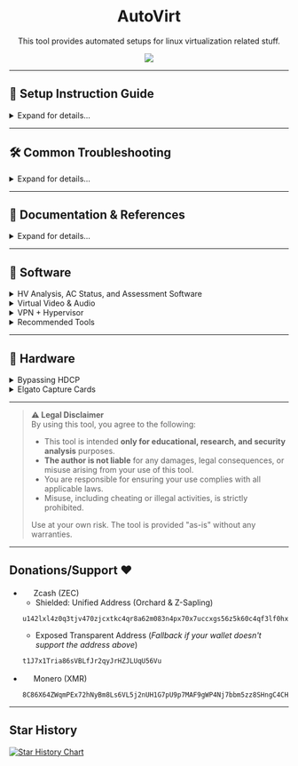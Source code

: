 <div align="center">

# AutoVirt

This tool provides automated setups for linux virtualization related stuff.

[![](https://dcbadge.limes.pink/api/server/https://discord.gg/kW8ZtQy6xU)](https://discord.gg/kW8ZtQy6xU)

</div>

---



## 📖 Setup Instruction Guide

<details>
<summary>Expand for details...</summary>

```
# 1. Clone into the repository
git clone --single-branch --depth=1 https://github.com/Scrut1ny/Hypervisor-Phantom

# 2. CD into the repository
cd Hypervisor-Phantom/Hypervisor-Phantom/

# 3. Set executable permissions
chmod -R +x *

# 4. Run the script
sudo ./Auto-Hypervisor.sh
```

</details>



---




## 🛠️ Common Troubleshooting

<details>
<summary>Expand for details...</summary>

- Windows 11 BSOD - USBXHCI.sys
  - Switch from USB3 to USB2 in VMM/XML

- Windows 10/11 w/Secure Boot BSOD after 5-30 mins from boot
  - Increase pagefile size inside Windows

- Dumping host's SMBIOS for QEMU passthrough
  - First try:
  ```
  sudo cat /sys/firmware/dmi/tables/{smbios_entry_point,DMI} > smbios.bin
  ```
  - Then try (if QEMU doesn't accept):
  ```
  sudo cat /sys/firmware/dmi/tables/DMI > smbios.bin
  ```

</details>



---




## 📝 Documentation & References

<details>
<summary>Expand for details...</summary>

- **Official**
  - [QEMU’s documentation](https://www.qemu.org/docs/master/)
    - [Man Page (Args)](https://www.qemu.org/docs/master/system/qemu-manpage.html)
    - [Hyper-V Enlightenments](https://www.qemu.org/docs/master/system/i386/hyperv.html)
  - [KVM for x86 systems (Linux Kernel)](https://www.kernel.org/doc/html/next/virt/kvm/x86/index.html)
  - [Domain XML format](https://libvirt.org/formatdomain.html)
  - [ACPI System Management Bus Interface Specification - HTML](https://uefi.org/specs/ACPI/6.6/13_System_Mgmt_Bus_Interface_Specification.html) - [PDF Version](https://uefi.org/sites/default/files/resources/ACPI_Spec_6.6.pdf)
  - [SMBIOS Reference Specification - PDF](https://www.dmtf.org/sites/default/files/standards/documents/DSP0134_3.9.0.pdf)
  - [PCILookup](https://www.pcilookup.com/)
- **General**
  - [https://evasions.checkpoint.com/](https://evasions.checkpoint.com/)
  - [https://r0ttenbeef.github.io/](https://r0ttenbeef.github.io/Deploy-Hidden-Virtual-Machine-For-VMProtections-Evasion-And-Dynamic-Analysis/)
  - [https://secret.club/](https://secret.club/)
    - [how-anti-cheats-detect-system-emulation.html](https://secret.club/2020/04/13/how-anti-cheats-detect-system-emulation.html)
    - [battleye-hypervisor-detection.html](https://secret.club/2020/01/12/battleye-hypervisor-detection.html)
- **Reddit**
  - [spoof_and_make_your_vm_undetectable_no_more](https://www.reddit.com/r/VFIO/comments/i071qx/spoof_and_make_your_vm_undetectable_no_more/)
  - [be_is_banning_kvm_on_r6](https://www.reddit.com/r/VFIO/comments/hts1o1/be_is_banning_kvm_on_r6/)
- **Unknowncheats**
  - [418885-kvm-detection-fixes.html](https://www.unknowncheats.me/forum/escape-from-tarkov/418885-kvm-detection-fixes.html) 
- **Git Repos**
  - [pve-patch](https://github.com/Distance10086/pve-patch)
  - [pve-anti-detection](https://github.com/lixiaoliu666/pve-anti-detection)
  - [proxmox-ve-anti-detection](https://github.com/zhaodice/proxmox-ve-anti-detection)
  - [kvm-hidden](https://gitlab.com/DonnerPartyOf1/kvm-hidden)
  - [KVM-Spoofing](https://github.com/A1exxander/KVM-Spoofing)
  - [linux-5.15-hardened-kvm-svm-qemu-win10](https://alt.deliktas.de/git/adeliktas/linux-5.15-hardened-kvm-svm-qemu-win10)
  - [sGPUpt](https://github.com/MaxxRK/sGPUpt)
  - [gpupt](https://github.com/pragmagrid/gpupt)
- **VirtualBox**
  - [VirtualBox RDTSC Fix](https://www.reddit.com/r/virtualbox/comments/g6ky8a/disabling_vm_exit_for_rdtsc_access/)
  - [https://forums.virtualbox.org/viewtopic.php?t=78859](https://forums.virtualbox.org/viewtopic.php?t=78859)
  - [https://forums.virtualbox.org/viewtopic.php?t=81600](https://forums.virtualbox.org/viewtopic.php?t=81600)
  - [https://superuser.com/questions/625648/virtualbox-how-to-force-a-specific-cpu-to-the-guest](https://superuser.com/questions/625648/virtualbox-how-to-force-a-specific-cpu-to-the-guest)
  - [https://berhanbingol.medium.com/virtualbox-detection-anti-detection-30614691f108](https://berhanbingol.medium.com/virtualbox-detection-anti-detection-30614691f108)
  - [https://github.com/d4rksystem/VBoxCloak](https://github.com/d4rksystem/VBoxCloak)
  - [https://github.com/nsmfoo/antivmdetection](https://github.com/nsmfoo/antivmdetection)
- **VMware**
  - [https://sanbarrow.com/vmx.html](https://sanbarrow.com/vmx.html)
  - [https://sammwy.com/blog/hide-vm-from-detection](https://sammwy.com/blog/hide-vm-from-detection)
  - [https://www.hexacorn.com/blog/2014/08/25/protecting-vmware-from-cpuid-hypervisor-detection/](https://www.hexacorn.com/blog/2014/08/25/protecting-vmware-from-cpuid-hypervisor-detection/)
  - [https://rayanfam.com/topics/defeating-malware-anti-vm-techniques-cpuid-based-instructions/](https://rayanfam.com/topics/defeating-malware-anti-vm-techniques-cpuid-based-instructions/)
  - [https://tulach.cc/bypassing-vmprotect-themida-vm-checks-in-vmware/](https://tulach.cc/bypassing-vmprotect-themida-vm-checks-in-vmware/)

</details>


---


## 💾 Software
<details>
<summary>HV Analysis, AC Status, and Assessment Software</summary>

## Hypervisor Detection Software

| ⭐ Rating | 💻 Software | 🧪 System Test | ✅ Bypassed |
|:------:|:--------:|:-----------:|:--------:|
| 🥇 | VMAware | [Repository Link](https://github.com/kernelwernel/VMAware) <br> [⬇ Download - x64 - v2.5.0 ⬇](https://github.com/kernelwernel/VMAware/releases/download/v2.5.0/vmaware_2.5.0.exe) <br> [⬇ Download - x32 - v2.5.0 ⬇](https://github.com/kernelwernel/VMAware/releases/download/v2.5.0/vmaware32_2.5.0.exe) <br> [⬇ Download - DEBUG - v2.5.0 ⬇](https://github.com/kernelwernel/VMAware/releases/download/v2.5.0/vmaware_debug_2.5.0.exe) | ❌ |
| 🥈 | Al-Khaser (Obsolete) | [Repository Link](https://github.com/LordNoteworthy/al-khaser) <br> [⬇ Download - x64 - v1.0.0 ⬇](https://github.com/ayoubfaouzi/al-khaser/releases/download/v1.0.0/al-khaser_x64.7z) <br> [⬇ Download - x32 - v1.0.0 ⬇](https://github.com/ayoubfaouzi/al-khaser/releases/download/v1.0.0/al-khaser_x86.7z) | ✅ |
| 🥉 | Pafish (Obsolete) | [Repository Link](https://github.com/a0rtega/pafish) <br> [⬇ Download - x64 - v0.6 ⬇](https://github.com/a0rtega/pafish/releases/download/v0.6/pafish64.exe) <br> [⬇ Download - x32 - v0.6 ⬇](https://github.com/a0rtega/pafish/releases/download/v0.6/pafish.exe) | ✅ |

## Exam Software

| 💻 Software | 🌐 Browser Extension | 🧪 System Test | ⬇️ Download | ✅ Bypassed |
|:-----------:|:--------------------:|:--------------:|:-----------:|:------------:|
| Bluebook |  |  | [⬇ Download ⬇](https://bluebook.app.collegeboard.org/) | ✅ |
| ETS Online Test (CLEP) |  |  | [⬇ Download ⬇](https://www.ets.org/browserinstall) | ✅ |
| ExamSoft: Examplify |  |  | [⬇ Download ⬇](https://releases.examsoft.com/Examplify/3.8.0/Examplify_3.8.0_win.exe) | ✅ |
| Examity | ✅ | [System Test](https://on.v5.examity.com/systemcheck) | • [⬇ Firefox ⬇](https://addons.mozilla.org/en-US/firefox/addon/examity/) <br> • [⬇ Chrome ⬇](https://chromewebstore.google.com/detail/geapelpefnpekodnnlkcaadniodlgebj) | ✅ |
| Honorlock | ✅ |  | • [Honorlock](https://app.honorlock.com/install/extension) <br> • [⬇ Chrome ⬇](https://chromewebstore.google.com/detail/honorlock/hnbmpkmhjackfpkpcbapafmpepgmmddc) | ✅ |
| Inspera Exam Portal | | [Demo Exam Instructions](https://www.ltu.se/en/student-web/your-studies/examination/digital-exam-inspera/instructions-for-pc-and-mac-when-downloading-the-inspera-exam-portal) | [⬇ Download ⬇](https://ltu.inspera.com/get-iep) | ✅ |
| Kryterion | | [System Test](https://www.kryterion.com/systemcheck/) | [⬇ Download ⬇](https://media.webassessor.com/respondus/windows/labedition/Respondus_LockDown_Browser_Lab_OEM.msi) | ✅ |
| Pearson VUE | | • [System Test](https://system-test.onvue.com/system_test?customer=pearson_vue) <br> • [System Test](https://vueop.startpractice.com/) |  | ✅ |
| ProctorU | ✅ |  | • [⬇ Firefox ⬇](https://s3-us-west-2.amazonaws.com/proctoru-assets/extension/firefox-extension-latest.xpi) <br> • [⬇ Chrome ⬇](https://chrome.google.com/webstore/detail/proctoru/goobgennebinldhonaajgafidboenlkl) | ✅ |
| ProctorU: Guardian Browser | | [System Test](https://go.proctoru.com/testitout) | • [⬇ Download ⬇](https://production-archimedes-secure-browser-artifacts.s3.amazonaws.com/latest/windows/guardian-browser-x64.exe) <br> • [Meazure Learning Page](https://guardian.meazurelearning.com/) <br> • [ProctorU Page](https://go.proctoru.com/testitout) | ✅ |
| Proctorio | ✅ | [System Test](https://getproctorio.com/) |  | ✅ |
| Respondus (LockDown Browser) | ✅ | [System Test](https://autolaunch.respondus2.com/MONServer/ldb/preview_launch.do) | [⬇ Download ⬇](https://download.respondus.com/lockdown/download.php) | ✅ |
| Safe Exam Browser | | [System Test](https://github.com/SafeExamBrowser/seb-win-refactoring) | [⬇ Download ⬇](https://github.com/SafeExamBrowser/seb-win-refactoring/releases/download/v3.9.0/SEB_3.9.0.787_x64_Setup.msi) | ✅ |

## Anti-Cheat Software

- [areweanticheatyet](https://areweanticheatyet.com/)

| 🛡️ Engine | 🎮 Used By | ✅ Bypassed |
|:------:|:-------:|:--------:|
| Anti-Cheat Expert (ACE) | Primarily Mobile Games | ✅ |
| BattlEye (BE) | Desktop Games | ✅ (w/Windows Hyper-V + HVCI) |
| Easy Anti-Cheat (EAC) | Desktop Games | ✅ |
| Gepard Shield | PUBG: Battlegrounds | ✅ |
| NACE (Netease Anticheat Expert) | Marvel Rivals | ✅ |
| Hyperion | Roblox | ✅ |
| Mhyprot | Genshin Impact | ❔ (HoYoKProtect.sys) <br> 🪟 [BSOD: ATTEMPTED_WRITE_TO_READONLY_MEMORY](https://github.com/Scrut1ny/Hypervisor-Phantom/issues/34) |
| nProtect GameGuard (NP) | Desktop Games | ✅ |
| RICOCHET | CoD Games | ✅ |
| Vanguard | Valorant & LoL | ✅ (w/Windows Hyper-V + HVCI) |

</details>







<details>
<summary>Virtual Video & Audio</summary>

## Bring live video from your smartphone, remote computer, or friends directly into OBS or other studio software.
- [meshcast.io](https://meshcast.io/)
- [VDO.Ninja](https://vdo.ninja/)

## VB-CABLE Virtual Audio Device
- [VB-AUDIO Software](https://vb-audio.com/Cable/index.htm)
    - [Windows Download](https://download.vb-audio.com/Download_CABLE/VBCABLE_Driver_Pack43.zip)

## Virtual Displays
- [Virtual-Display-Driver](https://github.com/itsmikethetech/Virtual-Display-Driver)
- [memflow-mirror](https://github.com/ko1N/memflow-mirror)

## Webcam Manipulation
- [Deep-Live-Cam](https://github.com/hacksider/Deep-Live-Cam)

</details>









<details>
<summary>VPN + Hypervisor</summary>

- ***IMPORTANT***: Ensure not to add a custom DNS configuration to the guest system on the hypervisor if your host system's VPN uses custom DNS block lists. Doing so may result in your guest hypervisor system losing its internet connection!

## Mullvad VPN + QEMU
- For the VPN connection to get properly natted/bridged you must enable the setting `Local network sharing` option!
    - How to: `⚙️` > `VPN settings` > `Local network sharing` ✅

![image](https://github.com/user-attachments/assets/18ba68b4-31ea-4c5e-9ad1-66417001820f)
![image](https://github.com/user-attachments/assets/36465501-13fa-469b-bb66-f3db6003a64e)
![image](https://github.com/user-attachments/assets/77890671-d024-491a-8d33-cb38e3503ef4)
![image](https://github.com/user-attachments/assets/126e06bd-23c0-4cb9-9bfe-5a55fe6689ab)

</details>







<details>
<summary>Recommended Tools</summary>

- OCR Powered Screen-Capture Tools
    - Linux:
        - [NormCap](https://github.com/dynobo/normcap)
        - [TextSnatcher](https://github.com/RajSolai/TextSnatcher)
    - Windows:
        - [ShareX](https://github.com/ShareX/ShareX)
- RAT (Remote Access/Administration Trojan)
    - [Quasar](https://github.com/quasar/Quasar)
        - [Resource Hacker](https://www.angusj.com/resourcehacker/)
- RDP (Remote Desktop Protocal)
    - [Ammyy Admin](https://www.ammyy.com/)
    - [MeshCentral](https://github.com/Ylianst/MeshCentral)
- Monitor EDID Modifiers
    - [Monitor Asset Manager](https://www.entechtaiwan.com/util/moninfo.shtm)
        - [Dell Article](https://www.dell.com/support/kbdoc/en-us/000156229/using-monitor-asset-manager-version-2-6-to-read-extended-display-identification-data-edid-information)
        - [Using an INF file to override EDIDs](https://learn.microsoft.com/en-us/windows-hardware/drivers/display/overriding-monitor-edids)
    - [Custom Resolution Utility (CRU)](https://www.monitortests.com/forum/Thread-Custom-Resolution-Utility-CRU)
- UEFI/BIOS Editors
    - [Phoenix BIOS Editor](https://theretroweb.com/drivers/208)
    - [UEFITool](https://github.com/LongSoft/UEFITool)

</details>



---



## 🔩 Hardware

<details>
<summary>Bypassing HDCP</summary>

#### HDCP (High-bandwidth Digital Content Protection) Stuff
- [Wikipedia - HDCP](https://en.wikipedia.org/wiki/High-bandwidth_Digital_Content_Protection)
- [NVIDIA - To verify if your system is HDCP-capable](https://www.nvidia.com/content/Control-Panel-Help/vLatest/en-us/mergedProjects/Display/To_verify_if_your_system_is_HDCP-capable.htm)

## Bypassing HDCP Hardware/Software Diagram:
![bypass](https://github.com/Scrut1ny/Hypervisor-Phantom/assets/53458032/589b0f88-f14b-44d8-bf1c-225df4d01e54)

## Bypass Kits

#### Expensive Bypass Kit (Recommended):
- 1x2 HDMI Splitter <> [ViewHD](https://www.amazon.com/dp/B004F9LVXC) - `~$22.00`
- EDID Emulator <> [4K-EWB - HDMI 2.1 4K EDID Emulator](https://www.amazon.com/dp/B0DB7YDFD6) - `~$25.00`
- USB HDMI Capture Card <> [Elgato HD60 X](https://www.amazon.com/dp/B09V1KJ3J4) - `~$160.00`

#### Cheap Bypass Kit (Not recommended):
- 1x2 HDMI Splitter <> [OREI](https://www.amazon.com/dp/B005HXFARS) - `~$13.00`
- EDID Emulator <> [EVanlak](https://www.amazon.com/dp/B07YMTKJCR) - `~$7.00`
- USB HDMI Capture Card <> [AXHDCAP](https://www.amazon.com/dp/B0C2MDTY8P) - `~$9.00`

## Equipment List
- External USB Capture Card(s)
    - Elgato
        - [HD60 X | 10GBE9901](https://www.amazon.com/dp/B09V1KJ3J4) - `~$140.00`
        - [4K X | 20GBH9901](https://www.amazon.com/dp/B0CPFWXMBL) - `~$200.00`
        - [Game Capture Neo | 20GBI9901](https://www.amazon.com/dp/B0CVYKQNFH) - `~$110.00`
        - [Cam Link](https://www.amazon.com/dp/B07K3FN5MR) - `~$90.00`
    - [AXHDCAP 4K HDMI Video Capture Card](https://www.amazon.com/dp/B0C2MDTY8P) - `~$9.98`
- 1x2 HDMI Splitter(s)
    - [U9 / ViewHD](https://u9ltd.myshopify.com/collections/splitter)
        - [VHD-1X2MN3D](https://www.amazon.com/dp/B004F9LVXC) - 
        - [VHD-1X2MN3D](https://www.amazon.com/dp/B086JKRSW1) - `~$18.00`
    - HBAVLINK
        - [HB-SP102B](https://www.amazon.com/dp/B08T62MKH1)
        - [HB-SP102C](https://www.amazon.com/dp/B08T64JWWT)
    - CORSAHD
        - [CO-SP12H2](https://www.amazon.com/dp/B0CLL5GQXT)
        - [?????????](https://www.amazon.com/dp/B0CXHQNSWM)
    - EZCOO
        - [EZ-SP12H2](https://www.amazon.com/dp/B07VP37KMB)
        - [EZ-EX11HAS-PRO](https://www.amazon.com/dp/B07TZRXKYG)
- EDID Emulator(s)
    - HDMI
        - Brand: THWT
            - [4K-EW2 - HDMI 2.1 4K EDID Emulator PRO](https://www.amazon.com/dp/B0DB65Y6VL) - `~$90.00`
            - [4K-EWB - HDMI 2.1 4K EDID Emulator](https://www.amazon.com/dp/B0DB7YDFD6) - `~$25.00`
            - [HD-EW2 - HDMI 2.0 EDID Emulator 4K PRO](https://www.amazon.com/dp/B0C32ZWBR6) - `~$90.00`
            - [HD-EWB - HDMI 2.0 4K EDID Emulator](https://www.amazon.com/dp/B0CRRWQ7XS) - `~$20.00`
    - DP
        - Brand: THWT
            - [DPH-EW2 - Displayport 1.2 EDID Emulator 4K PRO](https://www.amazon.com/dp/B0C32NJ2NF) - `~$90.00`
    - DP to HDMI
        - Brand: THWT
            - [DPH-EWB - Displayport 1.2 to HDMI 2.0 EDID Emulator](https://www.amazon.com/dp/B0C3H763FG) - `~$20.00`

</details>







<details>
<summary>Elgato Capture Cards</summary>

- Some of Elgato's capture cards, leveraging UVC (USB Video Class) technology, operate seamlessly without requiring additional drivers. As UVC devices, they adhere to a standard protocol for transmitting video and audio data over USB connections. This plug-and-play functionality ensures compatibility with various operating systems, enabling effortless setup and use for capturing high-quality video content.

## UVC Elgato Capture Cards

- [Article](https://help.elgato.com/hc/en-us/articles/360027961152-Elgato-Gaming-Hardware-Drivers)

| Device                      | Driver Status                     |
|-----------------------------|-----------------------------------|
| Elgato Cam Link             | No driver since it's a UVC device |
| Elgato Cam Link 4K          | No driver since it's a UVC device |
| Elgato Game Capture HD60 S+ | No driver since it's a UVC device |
| Elgato Game Capture HD60 X  | No driver since it's a UVC device |
| Game Capture 4K X           | No driver since it's a UVC device |
| Game Capture Neo            | No driver since it's a UVC device |

## Linux - OBS Black Screen Issue Solution

##### Step 1:
Download and Install the latest `4K CAPTURE UTILITY` software from [Elgato downloads page](https://www.elgato.com/us/en/s/downloads) on a `WINDOWS OS`.

#### Step 2:
Open `Elgato 4K Capture Utility` and let the software initialize the UVC capture card.

#### Step 3:
Select the settings icon on the top right corner of the software utility, and select `Check for Updates...`. (It should update automatically already, but just make sure the firmware is on the latest version available.)

#### Step 4:
Now, connect the capture card device back to your Linux host system now and open OBS, you should now see an output from your GPU instead of a black screen.

</details>









---

> **⚠️ Legal Disclaimer**  
> By using this tool, you agree to the following:
> 
> - This tool is intended **only for educational, research, and security analysis** purposes.
> - **The author is not liable** for any damages, legal consequences, or misuse arising from your use of this tool.
> - You are responsible for ensuring your use complies with all applicable laws. 
> - Misuse, including cheating or illegal activities, is strictly prohibited.
> 
> Use at your own risk. The tool is provided "as-is" without any warranties.




---





## Donations/Support ❤️
  - <img src="https://external-content.duckduckgo.com/ip3/z.cash.ico" width="16" height="16">  Zcash (ZEC)
    - Shielded: Unified Address (Orchard & Z-Sapling)
    ```
    u142lxl4z0q3tjv470zjcxtkc4qr8a62m083n4px70x7uccxgs56z5k60c4qf3lf0hxm67e0emyqzaafcnqv8afyjr2jj2vppl8qtf4f8wljxqwumn3eswcxc99e8mzsfclh4a76wtwylvhys2sqqqjaq37puj64zkp5l2zhhytnrn98v3wjdkegjwzd697s8vtxw5se20x3rzux9tev3
    ```
    - Exposed Transparent Address (*Fallback if your wallet doesn't support the address above*)
    ```
    t1J7x1Tria86sVBLfJr2qyJrHZJLUqU56Vu
    ```
  - <img src="https://external-content.duckduckgo.com/ip3/www.getmonero.org.ico" width="16" height="16">  Monero (XMR)
    ```
    8C86X64ZWqmPEx72hNyBm8Ls6VL5j2nUH1G7pU9p7MAF9gWP4Nj7bbm5zz8SHngC4CHArmKY4BdVnKcoDH6dT8mw7kL2u9S
    ```




---





## Star History

<a href="https://star-history.com/#Scrut1ny/Hypervisor-Phantom&Date">
 <picture>
   <source media="(prefers-color-scheme: dark)" srcset="https://api.star-history.com/svg?repos=Scrut1ny/Hypervisor-Phantom&type=Date&theme=dark" />
   <source media="(prefers-color-scheme: light)" srcset="https://api.star-history.com/svg?repos=Scrut1ny/Hypervisor-Phantom&type=Date" />
   <img alt="Star History Chart" src="https://api.star-history.com/svg?repos=Scrut1ny/Hypervisor-Phantom&type=Date" />
 </picture>
</a>
